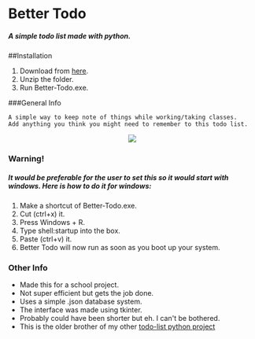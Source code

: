 # Better Todo #
##### A simple todo list made with python.

##Installation 
1. Download from [here](https://github.com/brtcrt/Better-Todo/tree/releases).
2. Unzip the folder.
3. Run Better-Todo.exe.

###General Info
```
A simple way to keep note of things while working/taking classes. 
Add anything you think you might need to remember to this todo list.
``` 

<p align="center">
  <img src="https://imgur.com/a/2faq7iZ" />
</p>

### Warning!
##### It would be preferable for the user to set this so it would start with windows. Here is how to do it for windows:
1. Make a shortcut of Better-Todo.exe.
2. Cut (ctrl+x) it.
3. Press Windows + R.
4. Type shell:startup into the box. 
5. Paste (ctrl+v) it.
6. Better Todo will now run as soon as you boot up your system.

### Other Info
- Made this for a school project.
- Not super efficient but gets the job done. 
- Uses a simple .json database system. 
- The interface was made using tkinter.
- Probably could have been shorter but eh. I can't be bothered.
- This is the older brother of my other [todo-list python project](https://github.com/brtcrt/Short-Python-Todo-List)